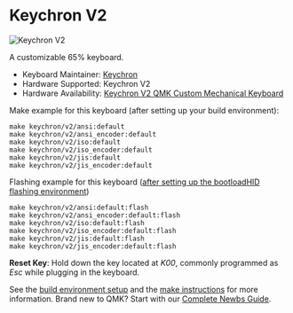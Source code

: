 # Keychron V2

![Keychron V2](https://i.imgur.com/mEZWo30.jpg[/img])

A customizable 65% keyboard.

* Keyboard Maintainer: [Keychron](https://github.com/keychron)
* Hardware Supported: Keychron V2
* Hardware Availability: [Keychron V2 QMK Custom Mechanical Keyboard](https://www.keychron.com/products/keychron-v2-qmk-custom-mechanical-keyboard)

Make example for this keyboard (after setting up your build environment):

    make keychron/v2/ansi:default
    make keychron/v2/ansi_encoder:default
    make keychron/v2/iso:default
    make keychron/v2/iso_encoder:default
    make keychron/v2/jis:default
    make keychron/v2/jis_encoder:default

Flashing example for this keyboard ([after setting up the bootloadHID flashing environment](https://docs.qmk.fm/#/flashing_bootloadhid))

    make keychron/v2/ansi:default:flash
    make keychron/v2/ansi_encoder:default:flash
    make keychron/v2/iso:default:flash
    make keychron/v2/iso_encoder:default:flash
    make keychron/v2/jis:default:flash
    make keychron/v2/jis_encoder:default:flash

**Reset Key**: Hold down the key located at *K00*, commonly programmed as *Esc* while plugging in the keyboard.

See the [build environment setup](https://docs.qmk.fm/#/getting_started_build_tools) and the [make instructions](https://docs.qmk.fm/#/getting_started_make_guide) for more information. Brand new to QMK? Start with our [Complete Newbs Guide](https://docs.qmk.fm/#/newbs).
